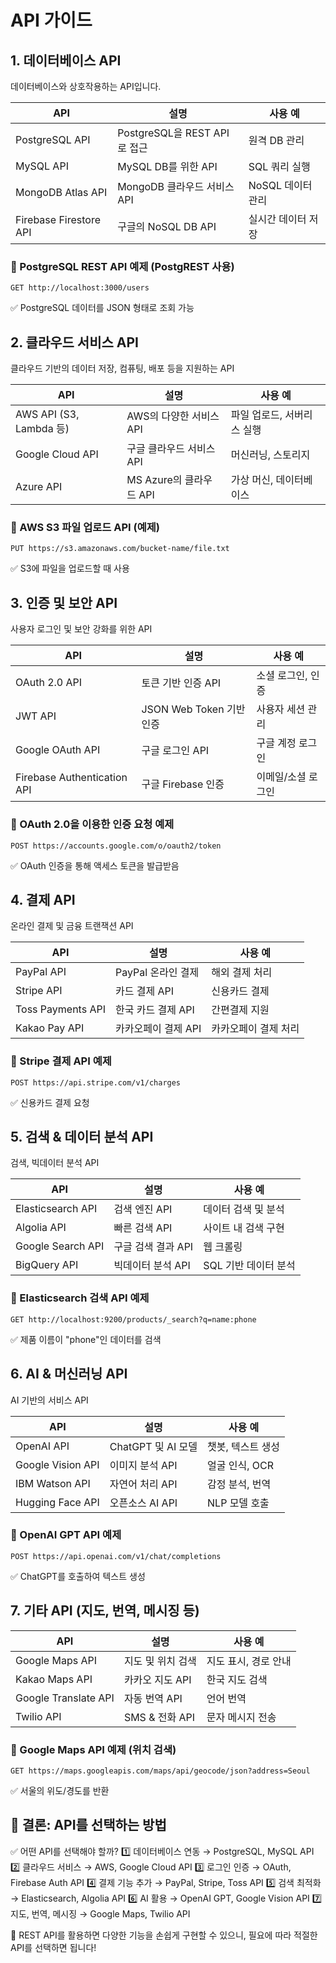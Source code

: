 # API 가이드

## 1. 데이터베이스 API
데이터베이스와 상호작용하는 API입니다.

| API | 설명 | 사용 예 |
|-----|------|--------|
| PostgreSQL API | PostgreSQL을 REST API로 접근 | 원격 DB 관리 |
| MySQL API | MySQL DB를 위한 API | SQL 쿼리 실행 |
| MongoDB Atlas API | MongoDB 클라우드 서비스 API | NoSQL 데이터 관리 |
| Firebase Firestore API | 구글의 NoSQL DB API | 실시간 데이터 저장 |

### 📌 PostgreSQL REST API 예제 (PostgREST 사용)
```http
GET http://localhost:3000/users
```
✅ PostgreSQL 데이터를 JSON 형태로 조회 가능

## 2. 클라우드 서비스 API
클라우드 기반의 데이터 저장, 컴퓨팅, 배포 등을 지원하는 API

| API | 설명 | 사용 예 |
|-----|------|--------|
| AWS API (S3, Lambda 등) | AWS의 다양한 서비스 API | 파일 업로드, 서버리스 실행 |
| Google Cloud API | 구글 클라우드 서비스 API | 머신러닝, 스토리지 |
| Azure API | MS Azure의 클라우드 API | 가상 머신, 데이터베이스 |

### 📌 AWS S3 파일 업로드 API (예제)
```http
PUT https://s3.amazonaws.com/bucket-name/file.txt
```
✅ S3에 파일을 업로드할 때 사용

## 3. 인증 및 보안 API
사용자 로그인 및 보안 강화를 위한 API

| API | 설명 | 사용 예 |
|-----|------|--------|
| OAuth 2.0 API | 토큰 기반 인증 API | 소셜 로그인, 인증 |
| JWT API | JSON Web Token 기반 인증 | 사용자 세션 관리 |
| Google OAuth API | 구글 로그인 API | 구글 계정 로그인 |
| Firebase Authentication API | 구글 Firebase 인증 | 이메일/소셜 로그인 |

### 📌 OAuth 2.0을 이용한 인증 요청 예제
```http
POST https://accounts.google.com/o/oauth2/token
```
✅ OAuth 인증을 통해 액세스 토큰을 발급받음

## 4. 결제 API
온라인 결제 및 금융 트랜잭션 API

| API | 설명 | 사용 예 |
|-----|------|--------|
| PayPal API | PayPal 온라인 결제 | 해외 결제 처리 |
| Stripe API | 카드 결제 API | 신용카드 결제 |
| Toss Payments API | 한국 카드 결제 API | 간편결제 지원 |
| Kakao Pay API | 카카오페이 결제 API | 카카오페이 결제 처리 |

### 📌 Stripe 결제 API 예제
```http
POST https://api.stripe.com/v1/charges
```
✅ 신용카드 결제 요청

## 5. 검색 & 데이터 분석 API
검색, 빅데이터 분석 API

| API | 설명 | 사용 예 |
|-----|------|--------|
| Elasticsearch API | 검색 엔진 API | 데이터 검색 및 분석 |
| Algolia API | 빠른 검색 API | 사이트 내 검색 구현 |
| Google Search API | 구글 검색 결과 API | 웹 크롤링 |
| BigQuery API | 빅데이터 분석 API | SQL 기반 데이터 분석 |

### 📌 Elasticsearch 검색 API 예제
```http
GET http://localhost:9200/products/_search?q=name:phone
```
✅ 제품 이름이 "phone"인 데이터를 검색

## 6. AI & 머신러닝 API
AI 기반의 서비스 API

| API | 설명 | 사용 예 |
|-----|------|--------|
| OpenAI API | ChatGPT 및 AI 모델 | 챗봇, 텍스트 생성 |
| Google Vision API | 이미지 분석 API | 얼굴 인식, OCR |
| IBM Watson API | 자연어 처리 API | 감정 분석, 번역 |
| Hugging Face API | 오픈소스 AI API | NLP 모델 호출 |

### 📌 OpenAI GPT API 예제
```http
POST https://api.openai.com/v1/chat/completions
```
✅ ChatGPT를 호출하여 텍스트 생성

## 7. 기타 API (지도, 번역, 메시징 등)

| API | 설명 | 사용 예 |
|-----|------|--------|
| Google Maps API | 지도 및 위치 검색 | 지도 표시, 경로 안내 |
| Kakao Maps API | 카카오 지도 API | 한국 지도 검색 |
| Google Translate API | 자동 번역 API | 언어 번역 |
| Twilio API | SMS & 전화 API | 문자 메시지 전송 |

### 📌 Google Maps API 예제 (위치 검색)
```http
GET https://maps.googleapis.com/maps/api/geocode/json?address=Seoul
```
✅ 서울의 위도/경도를 반환

## 📌 결론: API를 선택하는 방법

✅ 어떤 API를 선택해야 할까?
1️⃣ 데이터베이스 연동 → PostgreSQL, MySQL API
2️⃣ 클라우드 서비스 → AWS, Google Cloud API
3️⃣ 로그인 인증 → OAuth, Firebase Auth API
4️⃣ 결제 기능 추가 → PayPal, Stripe, Toss API
5️⃣ 검색 최적화 → Elasticsearch, Algolia API
6️⃣ AI 활용 → OpenAI GPT, Google Vision API
7️⃣ 지도, 번역, 메시징 → Google Maps, Twilio API

🚀 REST API를 활용하면 다양한 기능을 손쉽게 구현할 수 있으니, 필요에 따라 적절한 API를 선택하면 됩니다!